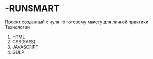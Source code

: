 # -RUNSMART
Проект созданный с нуля по готовому макету для личной практики
Технологии
1. HTML
2. CSS(SASS)
3. JAVASCRIPT
4. GULP
